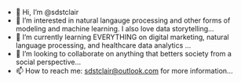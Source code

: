 - 👋 Hi, I’m @sdstclair
- 👀 I’m interested in natural langauge processing and other forms of modeling and machine learning. I also love data storytelling...
- 🌱 I’m currently learning EVERYTHING on digital marketing, natural language processing, and healthcare data analytics ...
- 💞️ I’m looking to collaborate on anything that betters society from a social perspective...
- 📫 How to reach me: sdstclair@outlook.com for more information...

<!---
sdstclair/sdstclair is a ✨ special ✨ repository because its `README.md` (this file) appears on your GitHub profile.
You can click the Preview link to take a look at your changes.
--->
